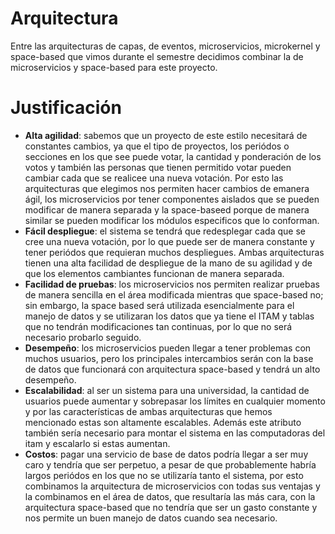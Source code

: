 # Arquitectura
Entre las arquitecturas de capas, de eventos, microservicios, microkernel y space-based que vimos durante el semestre decidimos combinar la de microservicios y space-based para este proyecto.
# Justificación
* **Alta agilidad**: sabemos que un proyecto de este estilo necesitará de constantes cambios, ya que el tipo de proyectos, los periódos o secciones en los que see puede votar, la cantidad y ponderación de los votos y también las personas que tienen permitido votar pueden cambiar cada que se realicee una nueva votación. Por esto las arquitecturas que elegimos nos permiten hacer cambios de emanera ágil, los microservicios por tener componentes aislados que se pueden modificar de manera separada y la space-baseed porque de manera similar se pueden modificar los módulos especificos que lo conforman.
* **Fácil despliegue**: el sistema se tendrá que redesplegar cada que se cree una nueva votación, por lo que puede ser de manera constante y tener periódos que requieran muchos despliegues. Ambas arquitecturas tienen una alta facilidad de despliegue de la mano de su agilidad y de que los elementos cambiantes funcionan de manera separada.
* **Facilidad de pruebas**: los microservicios nos permiten realizar pruebas de manera sencilla en el área modificada mientras que space-based no; sin embargo, la space based será utilizada esencialmente para el manejo de datos y se utilizaran los datos que ya tiene el ITAM y tablas que no tendrán modificaciones tan continuas, por lo que no será necesario probarlo seguido.
* **Desempeño**: los microservicios pueden llegar a tener problemas con muchos usuarios, pero los principales intercambios serán con la base de datos que funcionará con arquitectura space-based y tendrá un alto desempeño.
* **Escalabilidad**: al ser un sistema para una universidad, la cantidad de usuarios puede aumentar y sobrepasar los límites en cualquier momento y por las características de ambas arquitecturas que hemos mencionado estas son altamente escalables. Además este atributo también sería necesario para montar el sistema en las computadoras del itam y escalarlo si estas aumentan.
* **Costos**: pagar una servicio de base de datos podría llegar a ser muy caro y tendría que ser perpetuo, a pesar de que probablemente habría largos periódos en los que no se utilizaría tanto el sistema, por esto combinamos la arquitectura de microservicios con todas sus ventajas y la combinamos en el área de datos, que resultaría las más cara, con la arquitectura space-based que no tendría que ser un gasto constante y nos permite un buen manejo de datos cuando sea necesario.
